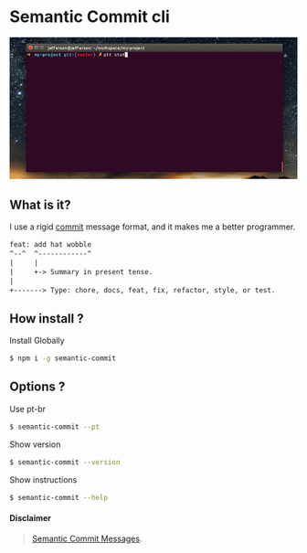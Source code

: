 # Semantic Commit cli

<center>
  <img src="preview.gif" alt="how use preview">
</center>

## What is it?

I use a rigid [commit](https://seesparkbox.com/foundry/semantic_commit_messages) message format, and it makes me a better programmer.
```
feat: add hat wobble
^--^  ^------------^
|     |
|     +-> Summary in present tense.
|
+-------> Type: chore, docs, feat, fix, refactor, style, or test.
```

## How install ?

Install Globally
```bash
$ npm i -g semantic-commit
```

## Options ?

Use pt-br

```bash
$ semantic-commit --pt
```

Show version

```bash
$ semantic-commit --version
```

Show instructions

```bash
$ semantic-commit --help
```


#### Disclaimer
> [Semantic Commit Messages](https://seesparkbox.com/foundry/semantic_commit_messages).